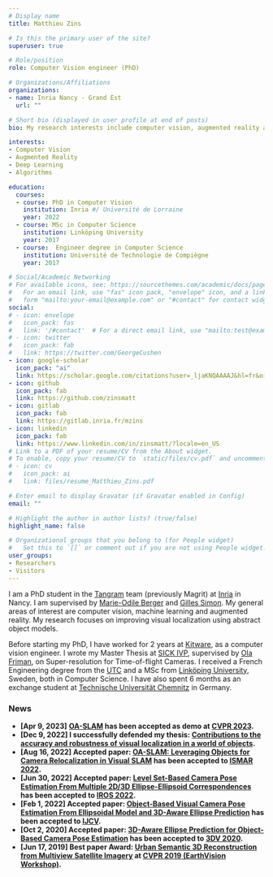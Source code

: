 ```yaml
---
# Display name
title: Matthieu Zins

# Is this the primary user of the site?
superuser: true

# Role/position
role: Computer Vision engineer (PhD)

# Organizations/Affiliations
organizations:
- name: Inria Nancy - Grand Est
  url: ""

# Short bio (displayed in user profile at end of posts)
bio: My research interests include computer vision, augmented reality and machine learning, with a focus on visual localization using abstract object models.

interests:
- Computer Vision
- Augmented Reality
- Deep Learning
- Algorithms

education:
  courses:
  - course: PhD in Computer Vision
    institution: Inria #/ Université de Lorraine
    year: 2022
  - course: MSc in Computer Science
    institution: Linköping University
    year: 2017
  - course:  Engineer degree in Computer Science
    institution: Université de Technologie de Compiègne
    year: 2017

# Social/Academic Networking
# For available icons, see: https://sourcethemes.com/academic/docs/page-builder/#icons
#   For an email link, use "fas" icon pack, "envelope" icon, and a link in the
#   form "mailto:your-email@example.com" or "#contact" for contact widget.
social:
# - icon: envelope
#   icon_pack: fas
#   link: '/#contact'  # For a direct email link, use "mailto:test@example.org".
# - icon: twitter
#   icon_pack: fab
#   link: https://twitter.com/GeorgeCushen
- icon: google-scholar
  icon_pack: "ai"
  link: https://scholar.google.com/citations?user=_ljaKNQAAAAJ&hl=fr&oi=ao
- icon: github
  icon_pack: fab
  link: https://github.com/zinsmatt
- icon: gitlab
  icon_pack: fab
  link: https://gitlab.inria.fr/mzins
- icon: linkedin
  icon_pack: fab
  link: https://www.linkedin.com/in/zinsmatt/?locale=en_US
# Link to a PDF of your resume/CV from the About widget.
# To enable, copy your resume/CV to `static/files/cv.pdf` and uncomment the lines below.
# - icon: cv
#   icon_pack: ai
#   link: files/resume_Matthieu_Zins.pdf

# Enter email to display Gravatar (if Gravatar enabled in Config)
email: ""

# Highlight the author in author lists? (true/false)
highlight_name: false

# Organizational groups that you belong to (for People widget)
#   Set this to `[]` or comment out if you are not using People widget.
user_groups:
- Researchers
- Visitors
---
```


I am a PhD student in the [Tangram](https://team.inria.fr/tangram/fr/) team (previously Magrit) at [Inria](https://www.inria.fr/en) in Nancy. I am supervised by [Marie-Odile Berger](https://members.loria.fr/MOBerger/) and [Gilles Simon](https://members.loria.fr/GSimon/). My general areas of interest are computer vision, machine learning and augmented reality. My research focuses on improving visual localization using abstract object models.

Before starting my PhD, I have worked for 2 years at [Kitware](https://www.kitware.fr/), as a computer vision engineer. I wrote my Master Thesis at [SICK IVP](https://www.sick.com/se/en/), supervised by [Ola Friman](https://scholar.google.com/citations?user=C2J33ewAAAAJ&hl=en), on Super-resolution for
Time-of-flight Cameras. I received a French Engineering degree from the [UTC](https://www.utc.fr/) and a MSc from [Linköping University](https://liu.se/en), Sweden, both in Computer Science. I have also spent 6 months as an exchange student at [Technische Universität Chemnitz](https://www.tu-chemnitz.de/index.html.en) in Germany.


### News
- <b>[Apr 9, 2023]</b> <b>[OA-SLAM](../publication/ismar/) has been accepted as demo at [CVPR 2023](https://cvpr2023.thecvf.com/).
- <b>[Dec 9, 2022]</b> <b>I successfully defended my thesis: </b>[Contributions to the accuracy and robustness of visual localization in a world of objects](https://hal.archives-ouvertes.fr/tel-03922962/document).
- <b>[Aug 16, 2022]</b> <b>Accepted paper:</b> [OA-SLAM: Leveraging Objects for Camera Relocalization in Visual SLAM](../publication/ismar/) has been accepted to [ISMAR 2022](https://ismar2022.org/).
- <b>[Jun 30, 2022]</b> <b>Accepted paper:</b> [Level Set-Based Camera Pose Estimation From Multiple 2D/3D Ellipse-Ellipsoid Correspondences](../publication/iros/) has been accepted to [IROS 2022](https://iros2022.org/).
- <b>[Feb 1, 2022]</b> <b>Accepted paper:</b> [Object-Based Visual Camera Pose Estimation From Ellipsoidal Model and 3D-Aware Ellipse Prediction](../publication/ijcv/) has been accepted to [IJCV](https://www.springer.com/journal/11263).
- <b>[Oct 2, 2020]</b> <b>Accepted paper:</b> [3D-Aware Ellipse Prediction for Object-Based Camera Pose Estimation](../publication/3dv/) has been accepted to [3DV 2020](http://3dv2020.dgcv.nii.ac.jp/).
- <b>[Jun 17, 2019]</b> <b>Best paper Award:</b> [Urban Semantic 3D Reconstruction from Multiview Satellite Imagery](../publication/core3d/) at [CVPR 2019 (EarthVision Workshop)](http://www.classic.grss-ieee.org/earthvision2019/index.html).
